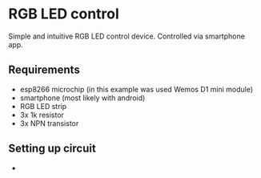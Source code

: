 # RGB LED control
Simple and intuitive RGB LED control device. Controlled via smartphone app.

## Requirements
- esp8266 microchip (in this example was used Wemos D1 mini module)
- smartphone (most likely with android)
- RGB LED strip
- 3x 1k resistor
- 3x NPN transistor

## Setting up circuit
- 
